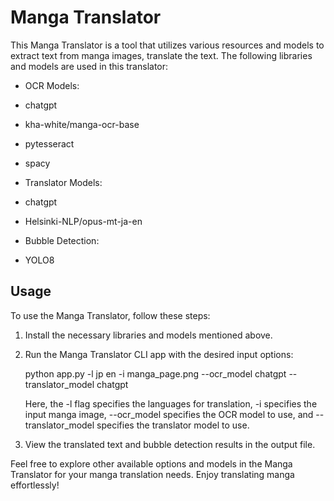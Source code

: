 # Manga Translator

This Manga Translator is a tool that utilizes various resources and models to extract text from manga images, translate the text. The following libraries and models are used in this translator:

- OCR Models:
- chatgpt
- kha-white/manga-ocr-base
- pytesseract
- spacy

- Translator Models:
- chatgpt
- Helsinki-NLP/opus-mt-ja-en

- Bubble Detection:
- YOLO8

## Usage

To use the Manga Translator, follow these steps:

1. Install the necessary libraries and models mentioned above.
2. Run the Manga Translator CLI app with the desired input options:

    python app.py -l jp en -i manga_page.png --ocr_model chatgpt --translator_model chatgpt

    Here, the -l flag specifies the languages for translation, -i specifies the input manga image, --ocr_model specifies the OCR model to use, and --translator_model specifies the translator model to use.

3. View the translated text and bubble detection results in the output file.

Feel free to explore other available options and models in the Manga Translator for your manga translation needs. Enjoy translating manga effortlessly!
